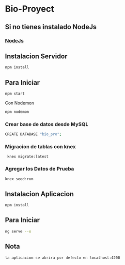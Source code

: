 # Bio-Proyect

## Si no tienes instalado NodeJs
### [NodeJs](https://nodejs.org/es/)

## Instalacion Servidor 
```bash
npm install
```
## Para Iniciar
```bash
npm start
```
Con Nodemon
```bash
npm nodemon
```

### Crear base de datos desde MySQL
```bash
CREATE DATABASE "bio_pro";
```

### Migracion de tablas con knex
```
 knex migrate:latest
```

### Agregar los Datos de Prueba
```bash
knex seed:run
```



## Instalacion Aplicacion
```bash
npm install
```
## Para Iniciar
```bash
ng serve --o
```

## Nota
```bash
la aplicacion se abrira por defecto en localhost:4200
```



